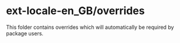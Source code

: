 # ext-locale-en_GB/overrides

This folder contains overrides which will automatically be required by package users.
